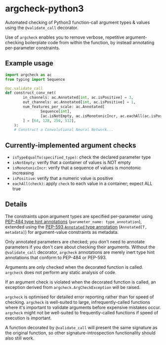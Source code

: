 argcheck-python3
================

Automated checking of Python3 function-call argument types &amp; values
using the `@validate_call` decorator.

Use of `argcheck` enables you to remove verbose, repetitive argument-checking
boilerplate code from within the function, by instead annotating per-parameter
constraints.

Example usage
-------------

```python
import argcheck as ac
from typing import Sequence

@ac.validate_call
def construct_conv_net(
        in_channels: ac.Annotated[int, ac.isPositive] = 3,
        out_channels: ac.Annotated[int, ac.isPositive] = 1,
        num_features_per_scale: ac.Annotated[
                Sequence[int],
                [ac.isNotEmpty, ac.isMonotonicIncr, ac.eachAll(ac.isPositive)]
        ] = [64, 128, 256, 512],
    ):
    # Construct a Convolutional Neural Network...
```

Currently-implemented argument checks
-------------------------------------

- `isTypeEqualTo(specified_type)`: check the declared parameter type
- `isNotEmpty`: verify that a container of values is NOT empty
- `isMonotonicIncr`: verify that a sequence of values is monotonic increasing
- `isPositive`: verify that a numeric value is positive
- `eachAll(check)`: apply `check` to each value in a container; expect ALL true

Details
-------

The constraints upon argument types are specified per-parameter
using [PEP-484 type hint annotations](https://peps.python.org/pep-0484/)
(`parameter_name: type_annotation`), extended using
the [PEP-593 `Annotated` type annotation](https://peps.python.org/pep-0593/)
(`Annotated[T, metadata]`) for argument-value constraints as metadata.

Only annotated parameters are checked; you don't need to annotate
parameters if you don't care about checking their arguments.
Without the `@validate_call` decorator, `argcheck` annotations are
merely inert type hint annotations that conform to PEP-484 or PEP-593.

Arguments are only checked when the decorated function is called.
`argcheck` does not perform any static analysis of code.

If an argument check is violated when the decorated function is called,
an exception derived from `argcheck.ArgCheckException` will be raised.

`argcheck` is optimised for detailed error reporting rather than for speed
of checking.  `argcheck` is well-suited to large, infrequently-called
functions where it's important to validate arguments before expensive
mistakes occur.  `argcheck` might not be well-suited to frequently-called
functions if speed of execution is important.

A function decorated by `@validate_call` will present the same signature
as the original function, so other signature-introspection functionality
should also still work.
